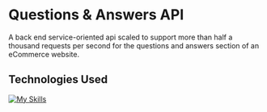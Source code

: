 # Questions & Answers API
A back end service-oriented api scaled to support more than half a thousand requests per second for the questions and answers section of an eCommerce website.

## Technologies Used
[![My Skills](https://skills.thijs.gg/icons?i=nodejs,js,postgres,express&theme=light)](https://skills.thijs.gg)
